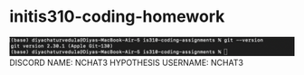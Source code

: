 # initis310-coding-homework

![gitversion](images/Screen%20Shot%202024-09-09%20at%204.35.26%20PM.png)
DISCORD NAME: NCHAT3
HYPOTHESIS USERNAME: NCHAT3
